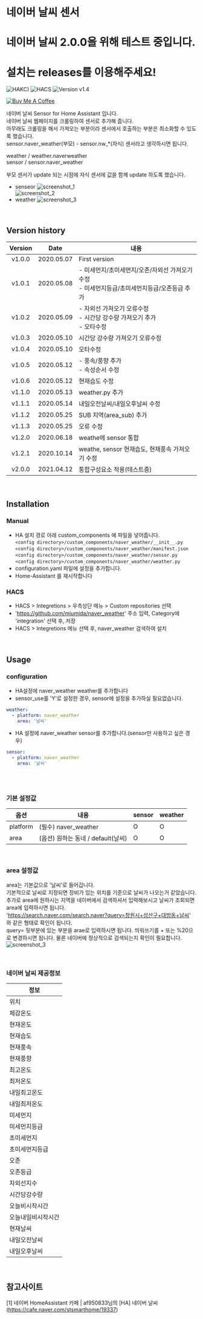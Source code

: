 # 네이버 날씨 센서
# 네이버 날씨 2.0.0을 위해 테스트 중입니다.
# 설치는 releases를 이용해주세요!

![HAKC)][hakc-shield]
![HACS][hacs-shield]
![Version v1.4][version-shield]

<a href="https://www.buymeacoffee.com/miumida" target="_blank"><img src="https://www.buymeacoffee.com/assets/img/custom_images/white_img.png" alt="Buy Me A Coffee"></a>

네이버 날씨 Sensor for Home Assistant 입니다.<br>
네이버 날씨 웹페이지를 크롤링하여 센서로 추가해 줍니다.<br>
아무래도 크롤링을 해서 가져오는 부분이라 센서에서 호출하는 부분은 최소화할 수 있도록 했습니다.<br>
sensor.naver_weather(부모) - sensor.nw_*(자식) 센서라고 생각하시면 됩니다.<br>

weather / weather.naverweather<br>
sensor / sensor.naver_weather<br>

부모 센서가 update 되는 시점에 자식 센서에 값을 함께 update 하도록 했습니다.<br>

- senseor
![screenshot_1](https://github.com/miumida/naver_weather/blob/master/images/naver_weather.png?raw=true)<br>
![screenshot_2](https://github.com/miumida/naver_weather/blob/master/images/naver_weather_all.png?raw=true)<br>
- weather
![screenshot_3](https://github.com/miumida/naver_weather/blob/master/images/weather.naverweather.png?raw=true)<br>

<br>

## Version history
| Version | Date        | 내용              |
| :-----: | :---------: | ----------------------- |
| v1.0.0  | 2020.05.07  | First version  |
| v1.0.1  | 2020.05.08  | - 미세먼지/초미세먼지/오존/자외선 가져오기 수정<br>- 미세먼지등급/초미세먼지등급/오존등급 추가 |
| v1.0.2  | 2020.05.09  | - 자외선 가져오기 오류수정<br>- 시간당 강수량 가져오기 추가<br>- 오타수정 |
| v1.0.3  | 2020.05.10  | 시간당 강수량 가져오기 오류수정 |
| v1.0.4  | 2020.05.10  | 오타수정 |
| v1.0.5  | 2020.05.12  | - 풍속/풍향 추가<br>- 속성순서 수정 |
| v1.0.6  | 2020.05.12  | 현재습도 수정 |
| v1.1.0  | 2020.05.13  | weather.py 추가 |
| v1.1.1  | 2020.05.14  | 내일오전날씨/내일오후날씨 수정 |
| v1.1.2  | 2020.05.25  | SUB 지역(area_sub) 추가 |
| v1.1.3  | 2020.05.25  | 오류 수정 |
| v1.2.0  | 2020.06.18  | weathe에 sensor 통합 |
| v1.2.1  | 2020.10.14  | weathe, sensor 현재습도, 현재풍속 가져오기 수정 |
| v2.0.0  | 2021.04.12  | 통합구성요소 적용(테스트중) |


<br>

## Installation
### Manual
- HA 설치 경로 아래 custom_components 에 파일을 넣어줍니다.<br>
  `<config directory>/custom_components/naver_weather/__init__.py`<br>
  `<config directory>/custom_components/naver_weather/manifest.json`<br>
  `<config directory>/custom_components/naver_weather/sensor.py`<br>
  `<config directory>/custom_components/naver_weather/weather.py`<br>
- configuration.yaml 파일에 설정을 추가합니다.<br>
- Home-Assistant 를 재시작합니다<br>
### HACS
- HACS > Integretions > 우측상단 메뉴 > Custom repositories 선택
- 'https://github.com/miumida/naver_weather' 주소 입력, Category에 'integration' 선택 후, 저장
- HACS > Integretions 메뉴 선택 후, naver_weather 검색하여 설치

<br>

## Usage
### configuration
- HA설정에 naver_weather weather를 추가합니다<br>
- sensor_use를 'Y'로 설정한 경우, sensor에 설정을 추가하실 필요없습니다.
```yaml
weather:
  - platform: naver_weather
    area: '날씨'
```
- HA 설정에 naver_weather sensor를 추가합니다.(sensor만 사용하고 싶은 경우)<br>
```yaml
sensor:
  - platform: naver_weather
    area: '날씨'
```
<br><br>
### 기본 설정값

|옵션|내용|sensor|weather|
|--|--|--|--|
|platform| (필수) naver_weather  |O|O|
|area| (옵션) 원하는 동네 / default(날씨) |O|O|
<br>

### area 설정값
area는 기본값으로 '날씨'로 들어갑니다.<br>
기본적으로 날씨로 지정되면 장비가 있는 위치를 기준으로 날씨가 나오는거 같았습니다.<br>
추가로 area에 원하시는 지역을 네이버에서 검색하셔서 입력해보시고 날씨가 조회되면 area에 입력하시면 됩니다.<br>
'<https://search.naver.com/search.naver?query=창원시+성산구+대방동+날씨>' 와 같은 형태로 확인이 됩니다.<br>
query= 뒷부분에 있는 부분을 arae로 입력하시면 됩니다.
띄워쓰기를 + 또는 %20으로 변경하시면 됩니다. 물론 네이버에 정상적으로 검색되는지 확인이 필요합니다.
![screenshot_3](https://github.com/miumida/naver_weather/blob/master/images/naver_weather_search.png?raw=true)<br>

<br>

### 네이버 날씨 제공정보
|정보|
|-------|
|위치|
|체감온도       |
|현재온도       |
|현재습도       |
|현재풍속       |
|현재풍향       |
|최고온도       |
|최저온도       |
|내일최고온도     |
|내일최저온도     |
|미세먼지       |
|미세먼지등급     |
|초미세먼지      |
|초미세먼지등급   |
|오존         |
|오존등급       |
|자외선지수      |
|시간당강수량     |
|오늘비시작시간   |
|오늘내일비시작시간 |
|현재날씨       |
|내일오전날씨     |
|내일오후날씨     |

<br>

## 참고사이트
[1] 네이버 HomeAssistant 카페 | af950833님의 [HA] 네이버 날씨 (<https://cafe.naver.com/stsmarthome/19337>)<br>

[version-shield]: https://img.shields.io/badge/version-v1.2.1-orange.svg
[hakc-shield]: https://img.shields.io/badge/HAKC-Enjoy-blue.svg
[hacs-shield]: https://img.shields.io/badge/HACS-Custom-red.svg
